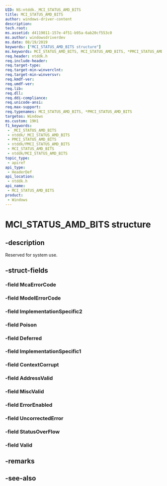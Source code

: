 ```yaml
---
UID: NS:ntddk._MCI_STATUS_AMD_BITS
title: MCI_STATUS_AMD_BITS
author: windows-driver-content
description: 
tech.root: 
ms.assetid: d4119011-157e-4f51-b95a-6ab20cf553c0
ms.author: windowsdriverdev
ms.date: 08/19/2019
keywords: ["MCI_STATUS_AMD_BITS structure"]
ms.keywords: MCI_STATUS_AMD_BITS, MCI_STATUS_AMD_BITS, *PMCI_STATUS_AMD_BITS,
req.header: ntddk.h
req.include-header: 
req.target-type: 
req.target-min-winverclnt: 
req.target-min-winversvr: 
req.kmdf-ver: 
req.umdf-ver: 
req.lib: 
req.dll: 
req.ddi-compliance: 
req.unicode-ansi: 
req.max-support: 
req.typenames: MCI_STATUS_AMD_BITS, *PMCI_STATUS_AMD_BITS
targetos: Windows
ms.custom: 19H1
f1_keywords:
 - _MCI_STATUS_AMD_BITS
 - ntddk/_MCI_STATUS_AMD_BITS
 - PMCI_STATUS_AMD_BITS
 - ntddk/PMCI_STATUS_AMD_BITS
 - MCI_STATUS_AMD_BITS
 - ntddk/MCI_STATUS_AMD_BITS
topic_type:
 - apiref
api_type:
 - HeaderDef
api_location:
 - ntddk.h
api_name:
 - MCI_STATUS_AMD_BITS
product:
 - Windows
---
```


# MCI_STATUS_AMD_BITS structure


## -description

Reserved for system use.

## -struct-fields

### -field McaErrorCode

### -field ModelErrorCode

### -field ImplementationSpecific2

### -field Poison

### -field Deferred

### -field ImplementationSpecific1

### -field ContextCorrupt

### -field AddressValid

### -field MiscValid

### -field ErrorEnabled

### -field UncorrectedError

### -field StatusOverFlow

### -field Valid

## -remarks

## -see-also

